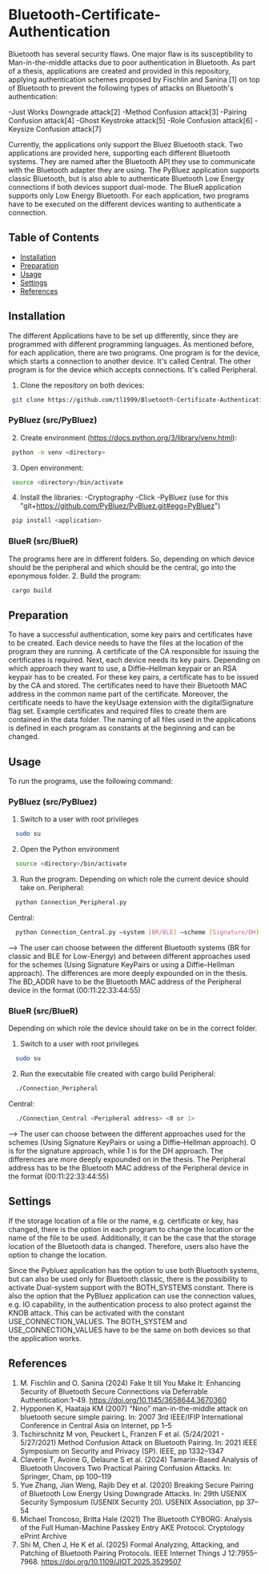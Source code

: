 # Bluetooth-Certificate-Authentication
Bluetooth has several security flaws. One major flaw is its susceptibility to Man-in-the-middle attacks due to poor authentication in Bluetooth. As part of a thesis, applications are created and provided in this repository, applying authentication schemes proposed by Fischlin and Sanina [1] on top of Bluetooth to prevent the following types of attacks on Bluetooth's authentication:

-Just Works Downgrade attack[2]
-Method Confusion attack[3]
-Pairing Confusion attack[4]
-Ghost Keystroke attack[5]
-Role Confusion attack[6]
-Keysize Confusion attack[7]

Currently, the applications only support the Bluez Bluetooth stack. Two applications are provided here, supporting each different Bluetooth systems. They are named after the Bluetooth API they use to communicate with the Bluetooth adapter they are using. The PyBluez application supports classic Bluetooth, but is also able to authenticate Bluetooth Low Energy connections if both devices support dual-mode. The BlueR application supports only Low Energy Bluetooth. For each application, two programs have to be executed on the different devices wanting to authenticate a connection. 


## Table of Contents
- [Installation](#installation)
- [Preparation](#preparation)
- [Usage](#usage)
- [Settings](#settings)
- [References](#references)

## Installation
The different Applications have to be set up differently, since they are programmed with different programming languages. As mentioned before, for each application, there are two programs. One program is for the device, which starts a connection to another device. It's called Central. The other program is for the device which accepts connections. It's called Peripheral.

1. Clone the repository on both devices:
```bash
 git clone https://github.com/tl1999/Bluetooth-Certificate-Authentication.git
```

### PyBluez (src/PyBluez)
2. Create environment (https://docs.python.org/3/library/venv.html):
```bash
 python -m venv <directory>
 ```

3. Open environment:
```bash
 source <directory>/bin/activate
 ```

4. Install the libraries:
   -Cryptography
   -Click
   -PyBluez (use for this "git+https://github.com/PyBluez/PyBluez.git#egg=PyBluez")
```bash
 pip install <application>
 ```

### BlueR (src/BlueR)
The programs here are in different folders. So, depending on which device should be the peripheral and which should be the central, go into the eponymous folder.
2. Build the program:
```bash
 cargo build 
```

## Preparation
To have a successful authentication, some key pairs and certificates have to be created. Each device needs to have the files at the location of the program they are running. A certificate of the CA responsible for issuing the certificates is required. Next, each device needs its key pairs. Depending on which approach they want to use, a Diffie–Hellman keypair or an RSA keypair has to be created. For these key pairs, a certificate has to be issued by the CA and stored. The certificates need to have their Bluetooth MAC address in the common name part of the certificate. Moreover, the certificate needs to have the keyUsage extension with the digitalSignature flag set. Example certificates and required files to create them are contained in the data folder. The naming of all files used in the applications is defined in each program as constants at the beginning and can be changed.


## Usage
To run the programs, use the following command:

### PyBluez (src/PyBluez)
1. Switch to a user with root privileges
```bash
  sudo su
```

2. Open the Python environment
```bash
  source <directory>/bin/activate
```

3. Run the program. Depending on which role the current device should take on.
   Peripheral:
```bash
  python Connection_Peripheral.py
```
  Central:
```bash
  python Connection_Central.py –system [BR/BLE] –scheme [Signature/DH] -address <remote BD_ADDR>
```
  --> The user can choose between the different Bluetooth systems (BR for classic and BLE for Low-Energy) and between different approaches used for the schemes (Using Signature KeyPairs or using a Diffie–Hellman approach). The differences are more deeply expounded on in the thesis. The BD_ADDR have to be the Bluetooth MAC address of the Peripheral device in the format (00:11:22:33:44:55)

### BlueR (src/BlueR)
Depending on which role the device should take on be in the correct folder.
1. Switch to a user with root privileges
```bash
  sudo su
```

2. Run the executable file created with cargo build
   Peripheral:
```bash
  ./Connection_Peripheral
```
  Central:
```bash
  ./Connection_Central <Peripheral address> <0 or 1>
```
   
  --> The user can choose between the different approaches used for the schemes (Using Signature KeyPairs or using a Diffie–Hellman approach). O is for the signature approach, while 1 is for the DH approach. The differences are more deeply expounded on in the thesis. The Peripheral address has to be the Bluetooth MAC address of the Peripheral device in the format (00:11:22:33:44:55)  

## Settings
If the storage location of a file or the name, e.g. certificate or key, has changed, there is the option in each program to change the location or the name of the file to be used. Additionally, it can be the case that the storage location of the Bluetooth data is changed. Therefore, users also have the option to change the location. 

Since the Pybluez application has the option to use both Bluetooth systems, but can also be used only for Bluetooth classic, there is the possibility to activate Dual-system support with the BOTH_SYSTEMS constant. There is also the option that the PyBluez application can use the connection values, e.g. IO capability, in the authentication process to also protect against the KNOB attack. This can be activated with the constant USE_CONNECTION_VALUES. The BOTH_SYSTEM and USE_CONNECTION_VALUES have to be the same on both devices so that the application works.

## References
1.	M. Fischlin and O. Sanina (2024) Fake It till You Make It: Enhancing Security of Bluetooth Secure Connections via Deferrable Authentication:1–49. https://doi.org/10.1145/3658644.3670360
2.	 Hypponen K, Haataja KM (2007) “Nino” man-in-the-middle attack on bluetooth secure simple pairing. In: 2007 3rd IEEE/IFIP International Conference in Central Asia on Internet, pp 1–5
3.	 Tschirschnitz M von, Peuckert L, Franzen F et al. (5/24/2021 - 5/27/2021) Method Confusion Attack on Bluetooth Pairing. In: 2021 IEEE Symposium on Security and Privacy (SP). IEEE, pp 1332–1347
4.	 Claverie T, Avoine G, Delaune S et al. (2024) Tamarin-Based Analysis of Bluetooth Uncovers Two Practical Pairing Confusion Attacks. In: Springer, Cham, pp 100–119
5.	 Yue Zhang, Jian Weng, Rajib Dey et al. (2020) Breaking Secure Pairing of Bluetooth Low Energy Using Downgrade Attacks. In: 29th USENIX Security Symposium (USENIX Security 20). USENIX Association, pp 37–54
6.	Michael Troncoso, Britta Hale (2021) The Bluetooth CYBORG: Analysis of the Full Human-Machine Passkey Entry AKE Protocol. Cryptology ePrint Archive
7.	Shi M, Chen J, He K et al. (2025) Formal Analyzing, Attacking, and Patching of Bluetooth Pairing Protocols. IEEE Internet Things J 12:7955–7968. https://doi.org/10.1109/JIOT.2025.3529507
